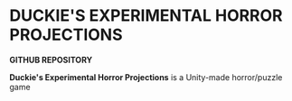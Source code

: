 # DUCKIE'S EXPERIMENTAL HORROR PROJECTIONS

**GITHUB REPOSITORY**

__Duckie's Experimental Horror Projections__ is a Unity-made horror/puzzle game
